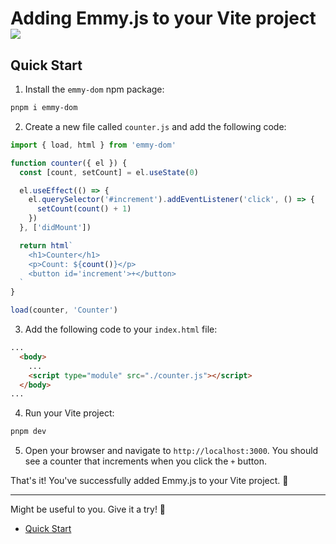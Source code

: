 # Adding Emmy.js to your Vite project <img class="inline h-[3rem]" src="https://cdn.jsdelivr.net/gh/devicons/devicon@latest/icons/vitejs/vitejs-original.svg" />
          
## Quick Start
1. Install the `emmy-dom` npm package:
```bash
pnpm i emmy-dom
```

2. Create a new file called `counter.js` and add the following code:
```javascript
import { load, html } from 'emmy-dom'

function counter({ el }) {
  const [count, setCount] = el.useState(0)

  el.useEffect(() => {
    el.querySelector('#increment').addEventListener('click', () => {
      setCount(count() + 1)
    })
  }, ['didMount'])

  return html`
    <h1>Counter</h1>
    <p>Count: ${count()}</p>
    <button id='increment'>+</button>
  `
}

load(counter, 'Counter')
```

3. Add the following code to your `index.html` file:
```html
...
  <body>
    ...
    <script type="module" src="./counter.js"></script>
  </body>
...
```

4. Run your Vite project:
```bash
pnpm dev
```

5. Open your browser and navigate to `http://localhost:3000`. You should see a counter that increments when you click the `+` button.

That's it! You've successfully added Emmy.js to your Vite project. 🚀

<hr>
Might be useful to you. Give it a try! 🚀

- [Quick Start](/documentation)
